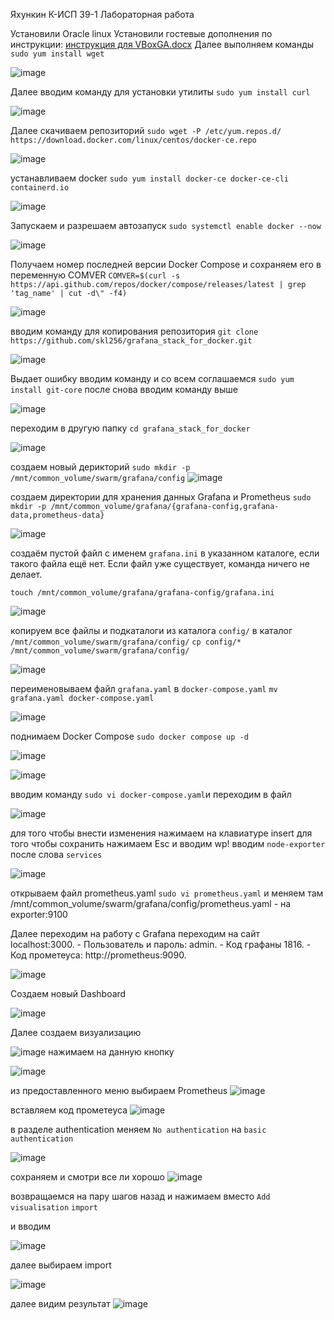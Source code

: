 Яхункин К-ИСП 39-1 
Лабораторная работа



Установили Oracle linux
Установили гостевые дополнения по инструкции: 
[инструкция для VBoxGA.docx](https://github.com/user-attachments/files/18921020/VBoxGA.docx)
Далее выполняем команды
`sudo yum install wget` 

![image](https://github.com/user-attachments/assets/417f85d3-2a1c-4f9e-9280-b7c0e27d61a2)

Далее вводим команду для установки утилиты
`sudo yum install curl`

![image](https://github.com/user-attachments/assets/fa9e539b-01f3-4b15-800c-f7ee97abd34b)


Далее скачиваем репозиторий
`sudo wget -P /etc/yum.repos.d/ https://download.docker.com/linux/centos/docker-ce.repo`

![image](https://github.com/user-attachments/assets/696bb008-dfe3-48e8-aa6a-ccc71beafc14)

устанавливаем docker
`sudo yum install docker-ce docker-ce-cli containerd.io`

![image](https://github.com/user-attachments/assets/6971313d-55f8-4d21-8665-7b90fc06590f)

Запускаем и разрешаем автозапуск
`sudo systemctl enable docker --now`

![image](https://github.com/user-attachments/assets/6d53d112-b3a4-4849-a365-c9434deba32e)

Получаем номер последней версии Docker Compose и сохраняем его в переменную COMVER
`COMVER=$(curl -s https://api.github.com/repos/docker/compose/releases/latest | grep 'tag_name' | cut -d\" -f4)`

![image](https://github.com/user-attachments/assets/50d00f7d-ae97-433d-8448-dd24cbf7e65d)

вводим команду для копирования репозитория
`git clone https://github.com/skl256/grafana_stack_for_docker.git`

![image](https://github.com/user-attachments/assets/4f1afdb3-afcf-4416-aeff-b76d1e347ce6)

Выдает ошибку вводим команду и со всем соглашаемся 
`sudo yum install git-core`
после снова вводим команду выше

![image](https://github.com/user-attachments/assets/55908990-5fff-4313-82d9-4bf2f00a3170)

переходим в другую папку
`cd grafana_stack_for_docker`

![image](https://github.com/user-attachments/assets/28d6c339-3150-4d78-b5de-13e942fce7b1)

создаем новый дерикторий
`sudo mkdir -p /mnt/common_volume/swarm/grafana/config`
![image](https://github.com/user-attachments/assets/95c16f2e-2b2f-4bf4-9103-cab01e94b8d1)

создаем директории для хранения данных Grafana и Prometheus
`sudo mkdir -p /mnt/common_volume/grafana/{grafana-config,grafana-data,prometheus-data}`

![image](https://github.com/user-attachments/assets/02c12b87-adba-4621-b77e-1b1b943ba33f)

создаём пустой файл с именем `grafana.ini` в указанном каталоге, если такого файла ещё нет.  Если файл уже существует, команда ничего не делает.

`touch /mnt/common_volume/grafana/grafana-config/grafana.ini`

![image](https://github.com/user-attachments/assets/ddb2eb57-2479-4e04-b660-6c73188ca9a6)

копируем все файлы и подкаталоги из каталога `config/` в каталог `/mnt/common_volume/swarm/grafana/config/`
`cp config/* /mnt/common_volume/swarm/grafana/config/`

![image](https://github.com/user-attachments/assets/f6974cb4-3543-4fe4-874f-9923320685a9)

переименовываем файл `grafana.yaml` в `docker-compose.yaml`
`mv grafana.yaml docker-compose.yaml`

![image](https://github.com/user-attachments/assets/3d807014-56ef-49b4-8e32-b63305198228)

поднимаем Docker Compose
`sudo docker compose up -d`

![image](https://github.com/user-attachments/assets/13d36e18-2036-48a6-8301-13939a7056a5)

![image](https://github.com/user-attachments/assets/27a49fc0-6177-48b9-84f7-344c1b22699c)

вводим команду `sudo vi docker-compose.yaml`и переходим в файл

![image](https://github.com/user-attachments/assets/a487d4e8-bc4c-4c9d-b14a-ffcebc4d3b43)

для того чтобы внести изменения нажимаем на клавиатуре insert
для того чтобы сохранить нажимаем Esc и вводим wp!
вводим `node-exporter` после слова `services`

![image](https://github.com/user-attachments/assets/381b43d5-bf2b-4986-a461-510eacd1e419)

открываем файл prometheus.yaml
`sudo vi prometheus.yaml`
и меняем там /mnt/common_volume/swarm/grafana/config/prometheus.yaml -  на exporter:9100

Далее переходим на работу с Grafana
переходим на сайт localhost:3000. - Пользователь и пароль: admin. - Код графаны 1816. - Код прометеуса: http://prometheus:9090.

![image](https://github.com/user-attachments/assets/d29cf7a6-17e6-4dec-8ec9-4bab9042a95a)


Создаем новый Dashboard

![image](https://github.com/user-attachments/assets/a6ca9283-f832-4a36-9f20-2d70c4e97e04)

Далее создаем визуализацию

![image](https://github.com/user-attachments/assets/3a1c545e-dd4f-4b31-9104-4b01e0021932)
 нажимаем на данную кнопку 
 
 ![image](https://github.com/user-attachments/assets/88612c4f-0d78-48ec-bd28-501260fd0d36)

 из предоставленного меню выбираем Prometheus
 ![image](https://github.com/user-attachments/assets/16011d77-5f71-4432-81b9-831c8fe6c8ec)

 вставляем код прометеуса
 ![image](https://github.com/user-attachments/assets/c77c799a-54a0-4a1f-938d-ed9a357bcdca)

 в разделе authentication меняем `No authentication` на `basic authentication`
 
![image](https://github.com/user-attachments/assets/d06d4bb1-31b7-4134-96da-1ad69f3f585f)

сохраняем и смотри все ли хорошо 
![image](https://github.com/user-attachments/assets/967a704c-572d-42ae-b128-5ae825ec659b)

возвращаемся на пару шагов назад и нажимаем вместо `Add visualisation`   `import`

и вводим 

![image](https://github.com/user-attachments/assets/167d4d85-c661-4a78-a389-a11474759266)

далее выбираем import

![image](https://github.com/user-attachments/assets/16f0b5c2-882f-4871-be5a-0bae49f5d6eb)

далее видим результат
![image](https://github.com/user-attachments/assets/71caad82-8c2a-4a70-bfda-97dc409024ad)

























